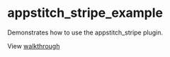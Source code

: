 # appstitch_stripe_example

Demonstrates how to use the appstitch_stripe plugin.

View [walkthrough](https://appstitch.medium.com/flutter-how-to-integrate-stripe-using-appstitch-811990d0cd03)
